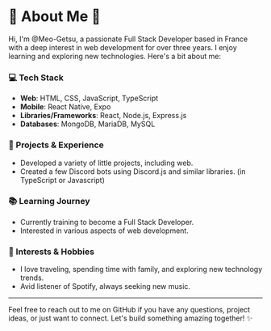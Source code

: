 # 🌟 About Me 🌟

Hi, I'm @Meo-Getsu, a passionate Full Stack Developer based in France with a deep interest in web development for over three years. I enjoy learning and exploring new technologies. Here's a bit about me:

### 💻 Tech Stack

- **Web**: HTML, CSS, JavaScript, TypeScript
- **Mobile**: React Native, Expo
- **Libraries/Frameworks**: React, Node.js, Express.js
- **Databases**: MongoDB, MariaDB, MySQL

### 🔨 Projects & Experience

- Developed a variety of little projects, including web.
- Created a few Discord bots using Discord.js and similar libraries. (in TypeScript or Javascript)

### 📚 Learning Journey

- Currently training to become a Full Stack Developer.
- Interested in various aspects of web development.

### 🎉 Interests & Hobbies

- I love traveling, spending time with family, and exploring new technology trends.
- Avid listener of Spotify, always seeking new music.

---

Feel free to reach out to me on GitHub if you have any questions, project ideas, or just want to connect. Let's build something amazing together! ✨

 

<!---
Neo-Getsu/Neo-Getsu is a ✨ special ✨ repository because its `README.md` (this file) appears on your GitHub profile.
You can click the Preview link to take a look at your changes.
--->

